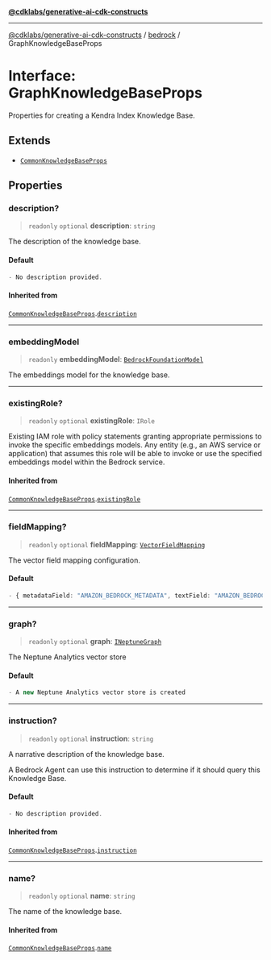 [**@cdklabs/generative-ai-cdk-constructs**](../../../../README.md)

***

[@cdklabs/generative-ai-cdk-constructs](../../../../README.md) / [bedrock](../README.md) / GraphKnowledgeBaseProps

# Interface: GraphKnowledgeBaseProps

Properties for creating a Kendra Index Knowledge Base.

## Extends

- [`CommonKnowledgeBaseProps`](CommonKnowledgeBaseProps.md)

## Properties

### description?

> `readonly` `optional` **description**: `string`

The description of the knowledge base.

#### Default

```ts
- No description provided.
```

#### Inherited from

[`CommonKnowledgeBaseProps`](CommonKnowledgeBaseProps.md).[`description`](CommonKnowledgeBaseProps.md#description)

***

### embeddingModel

> `readonly` **embeddingModel**: [`BedrockFoundationModel`](../classes/BedrockFoundationModel.md)

The embeddings model for the knowledge base.

***

### existingRole?

> `readonly` `optional` **existingRole**: `IRole`

Existing IAM role with policy statements granting appropriate permissions
to invoke the specific embeddings models.
Any entity (e.g., an AWS service or application) that assumes
this role will be able to invoke or use the
specified embeddings model within the Bedrock service.

#### Inherited from

[`CommonKnowledgeBaseProps`](CommonKnowledgeBaseProps.md).[`existingRole`](CommonKnowledgeBaseProps.md#existingrole)

***

### fieldMapping?

> `readonly` `optional` **fieldMapping**: [`VectorFieldMapping`](VectorFieldMapping.md)

The vector field mapping configuration.

#### Default

```ts
- { metadataField: "AMAZON_BEDROCK_METADATA", textField: "AMAZON_BEDROCK_TEXT" }
```

***

### graph?

> `readonly` `optional` **graph**: [`INeptuneGraph`](../../neptune/interfaces/INeptuneGraph.md)

The Neptune Analytics vector store

#### Default

```ts
- A new Neptune Analytics vector store is created
```

***

### instruction?

> `readonly` `optional` **instruction**: `string`

A narrative description of the knowledge base.

A Bedrock Agent can use this instruction to determine if it should
query this Knowledge Base.

#### Default

```ts
- No description provided.
```

#### Inherited from

[`CommonKnowledgeBaseProps`](CommonKnowledgeBaseProps.md).[`instruction`](CommonKnowledgeBaseProps.md#instruction)

***

### name?

> `readonly` `optional` **name**: `string`

The name of the knowledge base.

#### Inherited from

[`CommonKnowledgeBaseProps`](CommonKnowledgeBaseProps.md).[`name`](CommonKnowledgeBaseProps.md#name)
